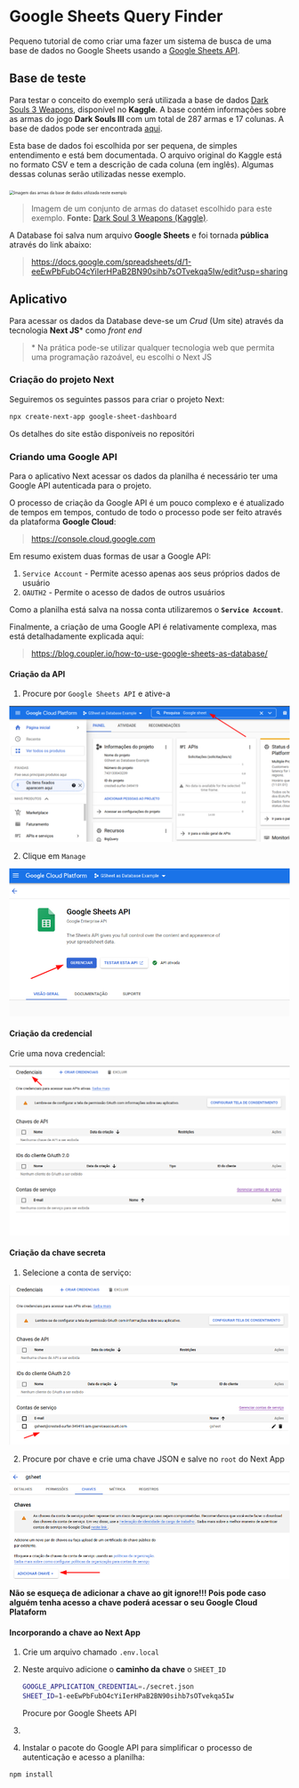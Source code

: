 # Google Sheets Query Finder

Pequeno tutorial de como criar uma fazer um sistema de busca de uma base de dados no Google Sheets usando a [Google Sheets API](https://developers.google.com/sheets/api/guides/concepts).

## Base de teste

Para testar o conceito do exemplo será utilizada a base de dados [Dark Souls 3 Weapons](https://www.kaggle.com/datasets/l3llff/-dark-souls-3-weapon), disponível no **Kaggle**. A base contém informações sobre as armas do jogo **Dark Souls III** com um total de 287 armas e 17 colunas. A base de dados pode ser encontrada [aqui](https://www.kaggle.com/datasets/l3llff/-dark-souls-3-weapon).

Esta base de dados foi escolhida por ser pequena, de simples entendimento e está bem documentada. O arquivo original do Kaggle está no formato CSV e tem a descrição de cada coluna (em inglês). Algumas dessas colunas serão utilizadas nesse exemplo.

<img src="https://i.ibb.co/mcMQ6W0/d9vaiq1-535a73db-2761-4750-82c2-dc433c669f38.png" alt="Imagem das armas da base de dados utilizada neste exemplo" style="zoom:50%;" />

> Imagem de um conjunto de armas do dataset escolhido para este exemplo. **Fonte:** [Dark Soul 3 Weapons (Kaggle)](https://www.kaggle.com/datasets/l3llff/-dark-souls-3-weapon).

A Database foi salva num arquivo **Google Sheets** e foi tornada **pública** através do link abaixo:

> https://docs.google.com/spreadsheets/d/1-eeEwPbFubO4cYiIerHPaB2BN90sihb7sOTvekqa5Iw/edit?usp=sharing

## Aplicativo

Para acessar os dados da Database deve-se um _Crud_ (Um site) através da tecnologia **Next JS*** como _front end_

> \* Na prática pode-se utilizar qualquer tecnologia web que permita uma programação razoável, eu escolhi o Next JS

### Criação do projeto Next

Seguiremos os seguintes passos para criar o projeto Next:

```bash
npx create-next-app google-sheet-dashboard
```
Os detalhes do site estão disponíveis no repositóri

### Criando uma Google API

Para o aplicativo Next acessar os dados da planilha é necessário ter uma Google API autenticada para o projeto.

O processo de criação da Google API é um pouco complexo e é atualizado de tempos em tempos, contudo de todo o processo pode ser feito através da plataforma **Google Cloud**:

> https://console.cloud.google.com

Em resumo existem duas formas de usar a Google API:

1. `Service Account` - Permite acesso apenas aos seus próprios dados de usuário
2. `OAUTH2` - Permite o acesso de dados de outros usuários

Como a planilha está salva na nossa conta utilizaremos o **`Service Account`**.

Finalmente, a criação de uma Google API é relativamente complexa, mas está detalhadamente explicada aqui:

> https://blog.coupler.io/how-to-use-google-sheets-as-database/

#### Criação da API

1. Procure por `Google Sheets API` e ative-a

![Imagem da barra de pesquisa](imgs/gcloud_plataform_01.png)

2. Clique em `Manage`

![Adicionando a Google Sheets API](imgs/gcloud_plataform_02.png)

#### Criação da credencial

Crie uma nova credencial:

![Criando uma nova credencial](imgs/gcloud_plataform_03.png)

#### Criação da chave secreta

1. Selecione a conta de serviço:

![Credenciais](imgs/gcloud_plataform_04.png)

2. Procure por chave e crie uma chave JSON e salve no `root` do Next App

![Criação da chave](imgs/gcloud_plataform_05.png)

**Não se esqueça de adicionar a chave ao git ignore!!! Pois pode caso alguém tenha acesso a chave poderá acessar o seu Google Cloud Plataform**

#### Incorporando a chave ao Next App

1. Crie um arquivo chamado `.env.local`

2. Neste arquivo adicione o **caminho da chave** o `SHEET_ID`

    ```bash
    GOOGLE_APPLICATION_CREDENTIAL=./secret.json
    SHEET_ID=1-eeEwPbFubO4cYiIerHPaB2BN90sihb7sOTvekqa5Iw
    ```

    

    Procure por Google Sheets API

1. 

2. Instalar o pacote do Google API para simplificar o processo de autenticação e acesso a planilha:

```bash
npm install 
```





